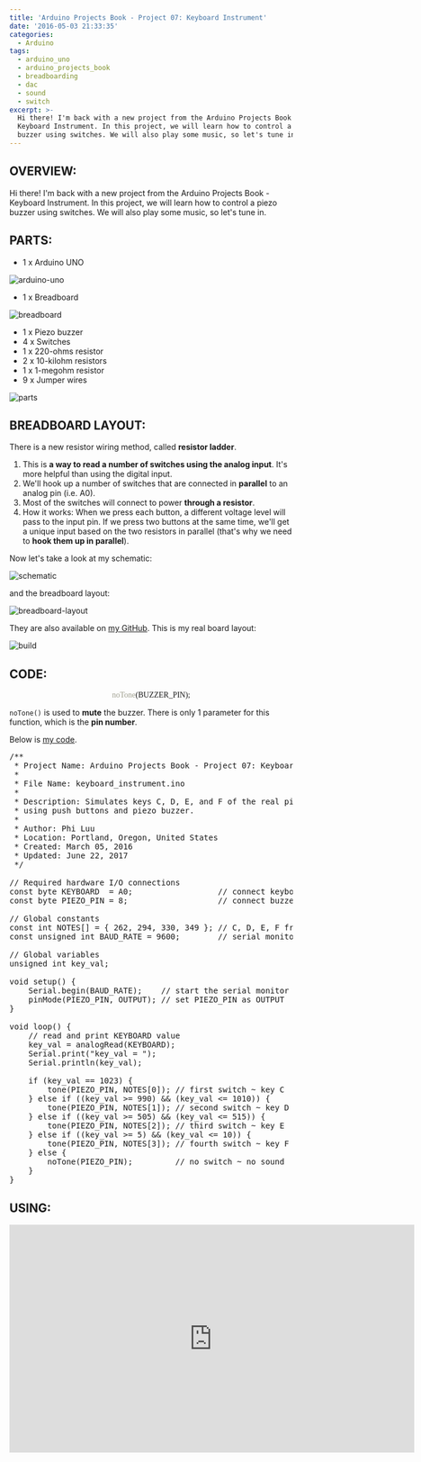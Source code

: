 ```yaml
---
title: 'Arduino Projects Book - Project 07: Keyboard Instrument'
date: '2016-05-03 21:33:35'
categories:
  - Arduino
tags:
  - arduino_uno
  - arduino_projects_book
  - breadboarding
  - dac
  - sound
  - switch
excerpt: >-
  Hi there! I'm back with a new project from the Arduino Projects Book -
  Keyboard Instrument. In this project, we will learn how to control a piezo
  buzzer using switches. We will also play some music, so let's tune in.
---
```


## **OVERVIEW:**

Hi there! I'm back with a new project from the Arduino Projects Book - Keyboard Instrument. In this project, we will learn how to control a piezo buzzer using switches. We will also play some music, so let's tune in.

## **PARTS:**

- 1 x Arduino UNO

![arduino-uno](/images/arduino-uno.jpg)

- 1 x Breadboard

![breadboard](/images/breadboard.jpg)

- 1 x Piezo buzzer
- 4 x Switches
- 1 x 220-ohms resistor
- 2 x 10-kilohm resistors
- 1 x 1-megohm resistor
- 9 x Jumper wires

![parts](/images/arduino-projects-book-project-07/parts.jpg)

## **BREADBOARD LAYOUT:**

There is a new resistor wiring method, called **resistor ladder**.

1. This is **a way to read a number of switches using the analog input**. It's more helpful than using the digital input.
2. We'll hook up a number of switches that are connected in **parallel** to an analog pin (i.e. A0).
3. Most of the switches will connect to power **through a resistor**.
4. How it works: When we press each button, a different voltage level will pass to the input pin. If we press two buttons at the same time, we'll get a unique input based on the two resistors in parallel (that's why we need to **hook them up in parallel**).

Now let's take a look at my schematic:

![schematic](/images/arduino-projects-book-project-07/schematic.png)

and the breadboard layout:

![breadboard-layout](/images/arduino-projects-book-project-07/breadboard-layout.jpg)

They are also available on [my GitHub](https://github.com/philectron/pcb/tree/master/arduino_repo/keyboard_instrument). This is my real board layout:

![build](/images/arduino-projects-book-project-07/build.jpg)

## **CODE:**

<p align="center">
  <font face="consolas">
    <font color="9f9f8f">noTone</font>(BUZZER_PIN);
  </font>
</p>

`noTone()` is used to **mute** the buzzer. There is only 1 parameter for this function, which is the **pin number**.

Below is [my code](https://github.com/philectron/arduino/blob/master/keyboard_instrument/keyboard_instrument.ino).

<?prettify?>
<pre class="prettyprint cpp-html linenums">
/**
 * Project Name: Arduino Projects Book - Project 07: Keyboard Instrument
 *
 * File Name: keyboard_instrument.ino
 *
 * Description: Simulates keys C, D, E, and F of the real piano
 * using push buttons and piezo buzzer.
 *
 * Author: Phi Luu
 * Location: Portland, Oregon, United States
 * Created: March 05, 2016
 * Updated: June 22, 2017
 */

// Required hardware I/O connections
const byte KEYBOARD  = A0;                  // connect keyboard to A0
const byte PIEZO_PIN = 8;                   // connect buzzer to 8

// Global constants
const int NOTES[] = { 262, 294, 330, 349 }; // C, D, E, F frequencies
const unsigned int BAUD_RATE = 9600;        // serial monitor's baud rate

// Global variables
unsigned int key_val;

void setup() {
    Serial.begin(BAUD_RATE);    // start the serial monitor
    pinMode(PIEZO_PIN, OUTPUT); // set PIEZO_PIN as OUTPUT
}

void loop() {
    // read and print KEYBOARD value
    key_val = analogRead(KEYBOARD);
    Serial.print("key_val = ");
    Serial.println(key_val);

    if (key_val == 1023) {
        tone(PIEZO_PIN, NOTES[0]); // first switch ~ key C
    } else if ((key_val >= 990) && (key_val <= 1010)) {
        tone(PIEZO_PIN, NOTES[1]); // second switch ~ key D
    } else if ((key_val >= 505) && (key_val <= 515)) {
        tone(PIEZO_PIN, NOTES[2]); // third switch ~ key E
    } else if ((key_val >= 5) && (key_val <= 10)) {
        tone(PIEZO_PIN, NOTES[3]); // fourth switch ~ key F
    } else {
        noTone(PIEZO_PIN);         // no switch ~ no sound
    }
}
</pre>

## **USING:**

<div class="embedded-video">
  <iframe width="720" height="405" src="https://www.youtube.com/embed/Qh331iU0kyU?list=PLt_UZum7NVtmFEVMdv4XH8TgXzJvzd78x" frameborder="0" allowfullscreen></iframe>
</div>
